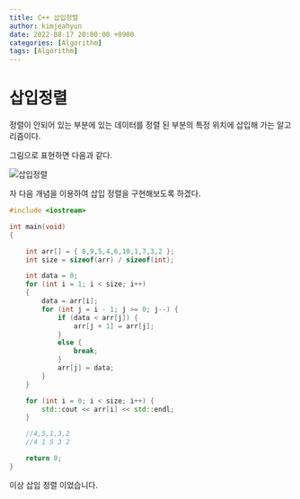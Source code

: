 ```yaml
---
title: C++ 삽입정렬
author: kimjeahyun
date: 2022-08-17 20:00:00 +0900
categories: [Algorithm]
tags: [Algorithm]
---
```



# 삽입정렬

정렬이 안되어 있는 부분에 있는 데이터를 정렬 된 부분의 특정 위치에 삽입해 가는 알고리즘이다. 



그림으로 표현하면 다음과 같다.

![삽입정렬](../../img/cpp/Algorithm/insertSort.png)

자 다음 개념을 이용하여 삽입 정렬을 구현해보도록 하겠다.



```cpp
#include <iostream>

int main(void)
{

	int arr[] = { 8,9,5,4,6,10,1,7,3,2 };
	int size = sizeof(arr) / sizeof(int);

	int data = 0;
	for (int i = 1; i < size; i++)
	{
		data = arr[i];
		for (int j = i - 1; j >= 0; j--) {
			if (data < arr[j]) {
				arr[j + 1] = arr[j];
			}
			else {
				break;
			}
			arr[j] = data;
		}
	}

	for (int i = 0; i < size; i++) {
		std::cout << arr[i] << std::endl;
	}

	//4,5,1,3,2
	//4 1 5 3 2

	return 0;
}
```

이상 삽입 정렬 이었습니다.